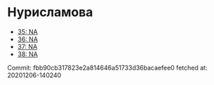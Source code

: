 # Нурисламова
- [35: NA](35.md)
- [36: NA](36.md)
- [37: NA](37.md)
- [38: NA](38.md)

Commit: fbb90cb317823e2a814646a51733d36bacaefee0
 fetched at: 20201206-140240
